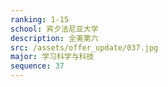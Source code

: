 ```yaml
---
ranking: 1-15
school: 宾夕法尼亚大学
description: 全美第六
src: /assets/offer_update/037.jpg
major: 学习科学与科技
sequence: 37
---
```

